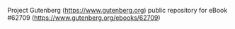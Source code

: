 Project Gutenberg (https://www.gutenberg.org) public repository for eBook #62709 (https://www.gutenberg.org/ebooks/62709)
